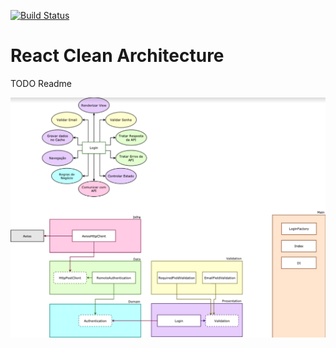 [![Build Status](https://travis-ci.org/carloseustaquio/react-clean-architecture.svg?branch=main)](https://travis-ci.org/carloseustaquio/react-clean-architecture)

# React Clean Architecture

TODO Readme

![diagram](./public/clean-architecture.png)
